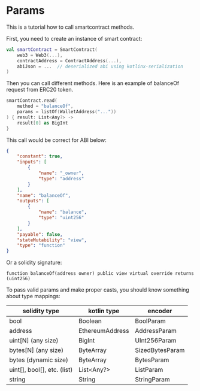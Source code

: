 # Params

This is a tutorial how to call smartcontract methods.

First, you need to create an instance of smart contract:

```kotlin
val smartContract = SmartContract(
    web3 = Web3(...),
    contractAddress = ContractAddress(...),
    abiJson = ...  // deserialized abi using kotlinx-serialization
)
```

Then you can call different methods. Here is an example of balanceOf request from ERC20 token.

```kotlin
smartContract.read(
    method = "balanceOf",
    params = listOf(WalletAddress("..."))
) { result: List<Any?> ->
    result[0] as BigInt
}
```

This call would be correct for ABI below:

```json
{
    "constant": true,
    "inputs": [
        {
            "name": "_owner",
            "type": "address"
        }
    ],
    "name": "balanceOf",
    "outputs": [
        {
            "name": "balance",
            "type": "uint256"
        }
    ],
    "payable": false,
    "stateMutability": "view",
    "type": "function"
}
```

Or a solidity signature:

```solidity
function balanceOf(address owner) public view virtual override returns (uint256)
```

To pass valid params and make proper casts, you should know something about type mappings:

| solidity type               | kotlin type     | encoder         |
|-----------------------------|-----------------|-----------------|
| bool                        | Boolean         | BoolParam       |
| address                     | EthereumAddress | AddressParam    |
| uint\[N] (any size)         | BigInt          | UInt256Param    |
| bytes\[N] (any size)        | ByteArray       | SizedBytesParam |
| bytes (dynamic size)        | ByteArray       | BytesParam      |
| uint[], bool[], etc. (list) | List<Any?>      | ListParam       |
| string                      | String          | StringParam     |

